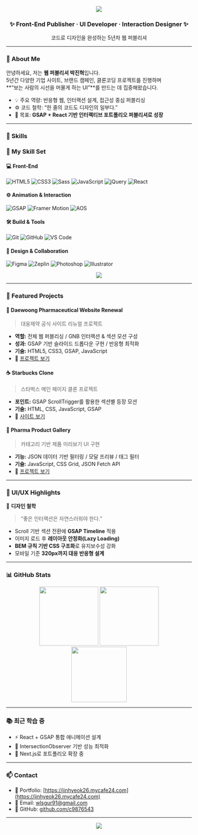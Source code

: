 <!-- 💻 GitHub Profile README for Web Publisher Jinhyeok -->

<div align="center">
  <img src="https://capsule-render.vercel.app/api?type=waving&color=0:F6A21E,100:FFB64B&height=180&section=header&text=Jinhyeok%20Park&fontSize=42&fontColor=fff&animation=fadeIn" />
  
  <h3>✨ Front-End Publisher · UI Developer · Interaction Designer ✨</h3>
  <p>코드로 디자인을 완성하는 5년차 웹 퍼블리셔</p>
</div>

---

### 🧭 About Me
안녕하세요, 저는 **웹 퍼블리셔 박진혁**입니다.  
5년간 다양한 기업 사이트, 브랜드 캠페인, 클론코딩 프로젝트를 진행하며  
**“보는 사람의 시선을 머물게 하는 UI”**를 만드는 데 집중해왔습니다.

- 💡 주요 역량: 반응형 웹, 인터랙션 설계, 접근성 중심 퍼블리싱  
- ⚙️ 코드 철학: “한 줄의 코드도 디자인의 일부다.”  
- 🚀 목표: **GSAP + React 기반 인터랙티브 포트폴리오 퍼블리셔로 성장**  

---

### 🧰 Skills

### 🧰 My Skill Set

#### 💻 Front-End
![HTML5](https://img.shields.io/badge/HTML5-E34F26?style=for-the-badge&logo=HTML5&logoColor=white)
![CSS3](https://img.shields.io/badge/CSS3-1572B6?style=for-the-badge&logo=CSS3&logoColor=white)
![Sass](https://img.shields.io/badge/Sass-CC6699?style=for-the-badge&logo=Sass&logoColor=white)
![JavaScript](https://img.shields.io/badge/JavaScript-F7DF1E?style=for-the-badge&logo=JavaScript&logoColor=black)
![jQuery](https://img.shields.io/badge/jQuery-0769AD?style=for-the-badge&logo=jQuery&logoColor=white)
![React](https://img.shields.io/badge/React-61DAFB?style=for-the-badge&logo=React&logoColor=black)

#### ⚙️ Animation & Interaction
![GSAP](https://img.shields.io/badge/GSAP-88CE02?style=for-the-badge&logo=greensock&logoColor=white)
![Framer Motion](https://img.shields.io/badge/Framer%20Motion-0055FF?style=for-the-badge&logo=Framer&logoColor=white)
![AOS](https://img.shields.io/badge/AOS-00BFFF?style=for-the-badge&logoColor=white)

#### 🛠️ Build & Tools
![Git](https://img.shields.io/badge/Git-F05032?style=for-the-badge&logo=Git&logoColor=white)
![GitHub](https://img.shields.io/badge/GitHub-181717?style=for-the-badge&logo=GitHub&logoColor=white)
![VS Code](https://img.shields.io/badge/VS%20Code-007ACC?style=for-the-badge&logo=Visual%20Studio%20Code&logoColor=white)

#### 🎨 Design & Collaboration
![Figma](https://img.shields.io/badge/Figma-F24E1E?style=for-the-badge&logo=Figma&logoColor=white)
![Zeplin](https://img.shields.io/badge/Zeplin-FFCC00?style=for-the-badge&logo=Zeplin&logoColor=black)
![Photoshop](https://img.shields.io/badge/Photoshop-31A8FF?style=for-the-badge&logo=Adobe%20Photoshop&logoColor=white)
![Illustrator](https://img.shields.io/badge/Illustrator-FF9A00?style=for-the-badge&logo=adobe%20illustrator&logoColor=white)


<div align="center">
  <img src="https://skillicons.dev/icons?i=html,css,js,react,figma,git,github,ps,vite" />
</div>

---

### 🧩 Featured Projects

#### 🧡 **Daewoong Pharmaceutical Website Renewal**
> 대웅제약 공식 사이트 리뉴얼 프로젝트
- **역할:** 전체 웹 퍼블리싱 / GNB 인터랙션 & 섹션 모션 구성  
- **성과:** GSAP 기반 슬라이드 드롭다운 구현 / 반응형 최적화  
- **기술:** HTML5, CSS3, GSAP, JavaScript  
- 🔗 [프로젝트 보기]([https://www.daewoong.co.kr/kr/main/index](https://jinhyeok26.mycafe24.com/daewoong/daewoong-site/src/index.html))

#### ☕ **Starbucks Clone**
> 스타벅스 메인 페이지 클론 프로젝트
- **포인트:** GSAP ScrollTrigger를 활용한 섹션별 등장 모션  
- **기술:** HTML, CSS, JavaScript, GSAP  
- 🔗 [사이트 보기]([https://jinhyeok26.mycafe24.com/sta/index.html](https://jinhyeok26.mycafe24.com/sta/index.html))

#### 💊 **Pharma Product Gallery**
> 카테고리 기반 제품 미리보기 UI 구현
- **기능:** JSON 데이터 기반 필터링 / 모달 프리뷰 / 태그 필터  
- **기술:** JavaScript, CSS Grid, JSON Fetch API  
- 🔗 [프로젝트 보기]([https://jinhyeok26.mycafe24.com/](https://jinhyeok26.mycafe24.com/news3/index.html))

---

### 🌈 UI/UX Highlights
🎨 **디자인 철학**
> “좋은 인터랙션은 자연스러워야 한다.”

- Scroll 기반 섹션 전환에 **GSAP Timeline** 적용  
- 이미지 로드 후 **레이아웃 안정화(Lazy Loading)**  
- **BEM 규칙 기반 CSS 구조화**로 유지보수성 강화  
- 모바일 기준 **320px까지 대응 반응형 설계**

---

### 📊 GitHub Stats

<div align="center">
  <img src="https://github-readme-stats.vercel.app/api?username=jinhyeok26&show_icons=true&theme=vue-dark&hide_border=true" height="160" />
  <img src="https://github-readme-streak-stats.herokuapp.com/?user=jinhyeok26&theme=vue-dark&hide_border=true" height="160" />
  <br/>
  <img src="https://github-readme-stats.vercel.app/api/top-langs/?username=jinhyeok26&layout=compact&theme=vue-dark&hide_border=true" height="150" />
</div>

---

### 📚 최근 학습 중
- ⚡ React + GSAP 통합 애니메이션 설계  
- 📱 IntersectionObserver 기반 성능 최적화  
- 🧠 Next.js로 포트폴리오 확장 중  

---

### 📫 Contact
- 💼 Portfolio: [https://jinhyeok26.mycafe24.com](https://jinhyeok26.mycafe24.com)  
- 📧 Email: [wlsgur91@gmail.com](mailto:wlsgur91@gmail.com)  
- 💬 GitHub: [github.com/c9876543](https://github.com/c9876543)

---

<div align="center">
  <img src="https://capsule-render.vercel.app/api?type=waving&color=0:F6A21E,100:FFB64B&height=120&section=footer" />
</div>
